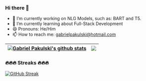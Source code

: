 ### Hi there 👋

<!--
**GabrielPakulski/GabrielPakulski** is a ✨ _special_ ✨ repository because its `README.md` (this file) appears on your GitHub profile.

Here are some ideas to get you started:


- 👯 I’m looking to collaborate on ...
- 🤔 I’m looking for help with ...
- 💬 Ask me about ...


- ⚡ Fun fact: ...
-->

- 🔭 I’m currently working on NLG Models, such as: BART and T5.
- 🌱 I’m currently learning about Full-Stack Development
- 😄 Pronouns: He/Him
- 📫 How to reach me: gabrielpakulski@hotmail.com

| <a href="https://github.com/anuraghazra/github-readme-stats"><img align="center" src="https://github-readme-stats.vercel.app/api?username=GabrielPakulski&show_icons=true&include_all_commits=true&theme=tokyonight&hide_border=true" alt="Gabriel Pakulski's github stats" /></a> | <a href="https://github.com/anuraghazra/github-readme-stats"><img align="center" src="https://github-readme-stats.vercel.app/api/top-langs/?username=GabrielPakulski&layout=compact&theme=tokyonight&hide_border=true" /></a> |
| ------------- | ------------- |


### 🔥🔥🔥 Streaks 🔥🔥🔥
[![GitHub Streak](https://streak-stats.demolab.com/?user=GabrielPakulski&theme=tokyonight&hide_border=true)](https://git.io/streak-stats)
